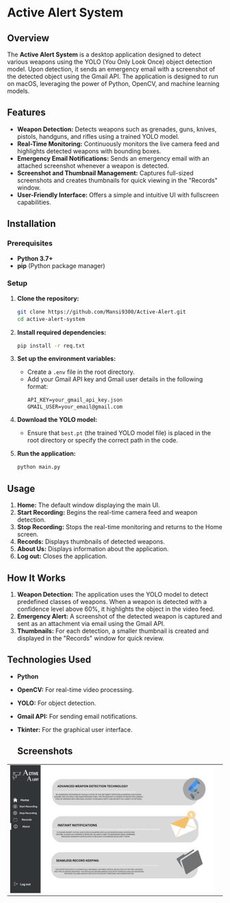 
# Active Alert System

## Overview
The **Active Alert System** is a desktop application designed to detect various weapons using the YOLO (You Only Look Once) object detection model. Upon detection, it sends an emergency email with a screenshot of the detected object using the Gmail API. The application is designed to run on macOS, leveraging the power of Python, OpenCV, and machine learning models.

## Features
- **Weapon Detection:** Detects weapons such as grenades, guns, knives, pistols, handguns, and rifles using a trained YOLO model.
- **Real-Time Monitoring:** Continuously monitors the live camera feed and highlights detected weapons with bounding boxes.
- **Emergency Email Notifications:** Sends an emergency email with an attached screenshot whenever a weapon is detected.
- **Screenshot and Thumbnail Management:** Captures full-sized screenshots and creates thumbnails for quick viewing in the "Records" window.
- **User-Friendly Interface:** Offers a simple and intuitive UI with fullscreen capabilities.

## Installation

### Prerequisites
- **Python 3.7+**
- **pip** (Python package manager)

### Setup
1. **Clone the repository:**
   ```bash
   git clone https://github.com/Mansi9300/Active-Alert.git
   cd active-alert-system
   ```

2. **Install required dependencies:**
   ```bash
   pip install -r req.txt
   ```

3. **Set up the environment variables:**
   - Create a `.env` file in the root directory.
   - Add your Gmail API key and Gmail user details in the following format:
     ```
     API_KEY=your_gmail_api_key.json
     GMAIL_USER=your_email@gmail.com
     ```

4. **Download the YOLO model:**
   - Ensure that `best.pt` (the trained YOLO model file) is placed in the root directory or specify the correct path in the code.

5. **Run the application:**
   ```bash
   python main.py
   ```

## Usage
1. **Home:** The default window displaying the main UI.
2. **Start Recording:** Begins the real-time camera feed and weapon detection.
3. **Stop Recording:** Stops the real-time monitoring and returns to the Home screen.
4. **Records:** Displays thumbnails of detected weapons.
5. **About Us:** Displays information about the application.
6. **Log out:** Closes the application.

## How It Works
1. **Weapon Detection:** The application uses the YOLO model to detect predefined classes of weapons. When a weapon is detected with a confidence level above 60%, it highlights the object in the video feed.
2. **Emergency Alert:** A screenshot of the detected weapon is captured and sent as an attachment via email using the Gmail API.
3. **Thumbnails:** For each detection, a smaller thumbnail is created and displayed in the "Records" window for quick review.

## Technologies Used
- **Python**
- **OpenCV:** For real-time video processing.
- **YOLO:** For object detection.
- **Gmail API:** For sending email notifications.
- **Tkinter:** For the graphical user interface.

  ## Screenshots

|  |  |
|--------------|--------------|
| ![Screenshot 2](img/img2.png) || ![Screenshot 3](img/img3.png) | ![Screenshot 4](img/img4.png) |

